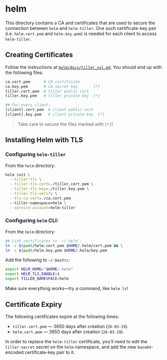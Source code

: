 # helm

This directory contains a CA and certificates that are used to secure the
connection between `helm` and `helm-tiller`. One such certificate-key pair (i.e.
`helm.cert.pem` and `helm.key.pem`) is needed for each client to access
`helm-tiller`.

## Creating Certificates

Follow the instructions at
[`helm/docs/tiller_ssl.md`](https://github.com/helm/helm/blob/master/docs/tiller_ssl.md).
You should end up with the following files:

```bash
ca.cert.pem      # CA certificate
ca.key.pem       # CA secret key       [*]
tiller.cert.pem  # tiller public cert
tiller.key.pem   # tiller private key  [*]

## For every client:
[client].cert.pem  # client public cert
[client].key.pem   # client private key  [*]
```

> Take care to secure the files marked with `[*]`!

## Installing Helm with TLS

### Configuring `helm-tiller`

From the `helm` directory:

```bash
helm init \
  --tiller-tls \
  --tiller-tls-cert=./tiller.cert.pem \
  --tiller-tls-key=./tiller.key.pem \
  --tiller-tls-verify \
  --tls-ca-cert=./ca.cert.pem
  --tiller-namespace=helm \
  --service-account=helm-tiller
```

### Configuring `helm` CLI:

From the `helm` directory:

```bash
## Link certificates to `~/.helm`:
ln -s $(pwd)/helm.cert.pem $HOME/.helm/cert.pem && \
ln -s $(pwd)/helm.key.pem $HOME/.helm/key.pem
```

Add the following to `~/.bashrc`:

```bash
export HELM_HOME="$HOME/.helm"
export HELM_TLS_ENABLE=1
export TILLER_NAMESPACE=helm
```

Make sure everything works—try a command, like `helm ls`!

## Certificate Expiry

The following certificates expire at the following times:

- `tiller.cert.pem` — 3650 days after creation (`26-03-19`).
- `helm.cert.pem` — 3650 days after creation (`26-03-19`).

In order to replace the `helm-tiller` certificate, you'll need to edit the
`tiller-secret` secret on the `helm` namespace, and add the new `base64`-encoded
certificate-key pair to it.
